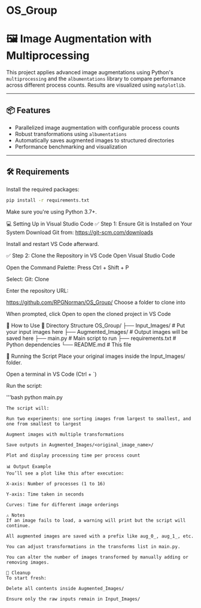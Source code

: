 # OS_Group
# 🖼️ Image Augmentation with Multiprocessing

This project applies advanced image augmentations using Python's `multiprocessing` and the `albumentations` library to compare performance across different process counts. Results are visualized using `matplotlib`.

---

## 📦 Features

- Parallelized image augmentation with configurable process counts
- Robust transformations using `albumentations`
- Automatically saves augmented images to structured directories
- Performance benchmarking and visualization

---

## 🛠️ Requirements

Install the required packages:

```bash
pip install -r requirements.txt
```

Make sure you're using Python 3.7+.

💻 Setting Up in Visual Studio Code
✅ Step 1: Ensure Git is Installed on Your System
Download Git from: https://git-scm.com/downloads

Install and restart VS Code afterward.

✅ Step 2: Clone the Repository in VS Code
Open Visual Studio Code

Open the Command Palette:
Press Ctrl + Shift + P

Select: Git: Clone

Enter the repository URL:

https://github.com/RPGNorman/OS_Group/
Choose a folder to clone into

When prompted, click Open to open the cloned project in VS Code

🧪 How to Use
📁 Directory Structure
OS_Group/
├── Input_Images/           # Put your input images here
├── Augmented_Images/       # Output images will be saved here
├── main.py                 # Main script to run
├── requirements.txt        # Python dependencies
└── README.md               # This file

🚀 Running the Script
Place your original images inside the Input_Images/ folder.

Open a terminal in VS Code (Ctrl + `)

Run the script:

'''bash
python main.py
```
The script will:

Run two experiments: one sorting images from largest to smallest, and one from smallest to largest

Augment images with multiple transformations

Save outputs in Augmented_Images/<original_image_name>/

Plot and display processing time per process count

📊 Output Example
You’ll see a plot like this after execution:

X-axis: Number of processes (1 to 16)

Y-axis: Time taken in seconds

Curves: Time for different image orderings

⚠️ Notes
If an image fails to load, a warning will print but the script will continue.

All augmented images are saved with a prefix like aug_0_, aug_1_, etc.

You can adjust transformations in the transforms list in main.py.

You can alter the number of images transformed by manually adding or removing images.

🧹 Cleanup
To start fresh:

Delete all contents inside Augmented_Images/

Ensure only the raw inputs remain in Input_Images/
